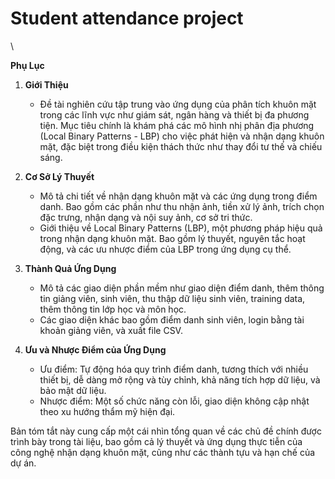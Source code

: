 # Student attendance project
\

**Phụ Lục**

1. **Giới Thiệu**
   - Đề tài nghiên cứu tập trung vào ứng dụng của phân tích khuôn mặt trong các lĩnh vực như giám sát, ngân hàng và thiết bị đa phương tiện. Mục tiêu chính là khám phá các mô hình nhị phân địa phương (Local Binary Patterns - LBP) cho việc phát hiện và nhận dạng khuôn mặt, đặc biệt trong điều kiện thách thức như thay đổi tư thế và chiếu sáng.

2. **Cơ Sở Lý Thuyết**
   - Mô tả chi tiết về nhận dạng khuôn mặt và các ứng dụng trong điểm danh. Bao gồm các phần như thu nhận ảnh, tiền xử lý ảnh, trích chọn đặc trưng, nhận dạng và nội suy ảnh, cơ sở tri thức.
   - Giới thiệu về Local Binary Patterns (LBP), một phương pháp hiệu quả trong nhận dạng khuôn mặt. Bao gồm lý thuyết, nguyên tắc hoạt động, và các ưu nhược điểm của LBP trong ứng dụng cụ thể.

3. **Thành Quả Ứng Dụng**
   - Mô tả các giao diện phần mềm như giao diện điểm danh, thêm thông tin giảng viên, sinh viên, thu thập dữ liệu sinh viên, training data, thêm thông tin lớp học và môn học.
   - Các giao diện khác bao gồm điểm danh sinh viên, login bằng tài khoản giảng viên, và xuất file CSV.

4. **Ưu và Nhược Điểm của Ứng Dụng**
   - Ưu điểm: Tự động hóa quy trình điểm danh, tương thích với nhiều thiết bị, dễ dàng mở rộng và tùy chỉnh, khả năng tích hợp dữ liệu, và bảo mật dữ liệu.
   - Nhược điểm: Một số chức năng còn lỗi, giao diện không cập nhật theo xu hướng thẩm mỹ hiện đại.

Bản tóm tắt này cung cấp một cái nhìn tổng quan về các chủ đề chính được trình bày trong tài liệu, bao gồm cả lý thuyết và ứng dụng thực tiễn của công nghệ nhận dạng khuôn mặt, cũng như các thành tựu và hạn chế của dự án.
